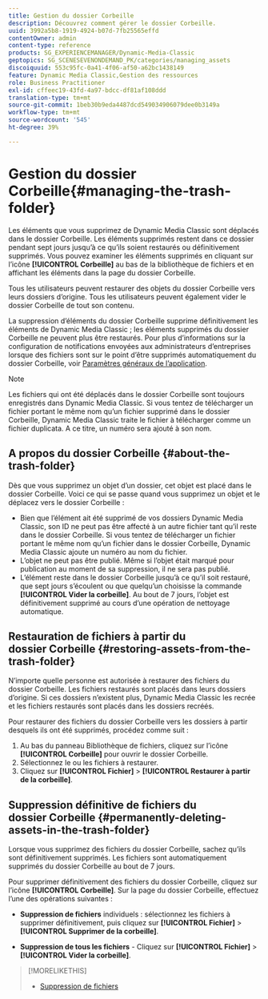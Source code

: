 ```yaml
---
title: Gestion du dossier Corbeille
description: Découvrez comment gérer le dossier Corbeille.
uuid: 3992a5b8-1919-4924-b07d-7fb25565effd
contentOwner: admin
content-type: reference
products: SG_EXPERIENCEMANAGER/Dynamic-Media-Classic
geptopics: SG_SCENESEVENONDEMAND_PK/categories/managing_assets
discoiquuid: 553c95fc-0a41-4f06-af50-a62bc1438149
feature: Dynamic Media Classic,Gestion des ressources
role: Business Practitioner
exl-id: cffeec19-43fd-4a97-bdcc-df81af108ddd
translation-type: tm+mt
source-git-commit: 1beb30b9eda4487dcd549034906079dee0b3149a
workflow-type: tm+mt
source-wordcount: '545'
ht-degree: 39%

---
```


# Gestion du dossier Corbeille{#managing-the-trash-folder}

Les éléments que vous supprimez de Dynamic Media Classic sont déplacés dans le dossier Corbeille. Les éléments supprimés restent dans ce dossier pendant sept jours jusqu’à ce qu’ils soient restaurés ou définitivement supprimés. Vous pouvez examiner les éléments supprimés en cliquant sur l’icône **[!UICONTROL Corbeille]** au bas de la bibliothèque de fichiers et en affichant les éléments dans la page du dossier Corbeille.

Tous les utilisateurs peuvent restaurer des objets du dossier Corbeille vers leurs dossiers d’origine. Tous les utilisateurs peuvent également vider le dossier Corbeille de tout son contenu.

La suppression d’éléments du dossier Corbeille supprime définitivement les éléments de Dynamic Media Classic ; les éléments supprimés du dossier Corbeille ne peuvent plus être restaurés. Pour plus d’informations sur la configuration de notifications envoyées aux administrateurs d’entreprises lorsque des fichiers sont sur le point d’être supprimés automatiquement du dossier Corbeille, voir [Paramètres généraux de l’application](application-setup.md#general_settings).

>[!NOTE]
>
>Les fichiers qui ont été déplacés dans le dossier Corbeille sont toujours enregistrés dans Dynamic Media Classic. Si vous tentez de télécharger un fichier portant le même nom qu’un fichier supprimé dans le dossier Corbeille, Dynamic Media Classic traite le fichier à télécharger comme un fichier duplicata. A ce titre, un numéro sera ajouté à son nom.

## A propos du dossier Corbeille {#about-the-trash-folder}

Dès que vous supprimez un objet d’un dossier, cet objet est placé dans le dossier Corbeille. Voici ce qui se passe quand vous supprimez un objet et le déplacez vers le dossier Corbeille :

* Bien que l’élément ait été supprimé de vos dossiers Dynamic Media Classic, son ID ne peut pas être affecté à un autre fichier tant qu’il reste dans le dossier Corbeille. Si vous tentez de télécharger un fichier portant le même nom qu’un fichier dans le dossier Corbeille, Dynamic Media Classic ajoute un numéro au nom du fichier.
* L’objet ne peut pas être publié. Même si l’objet était marqué pour publication au moment de sa suppression, il ne sera pas publié.
* L’élément reste dans le dossier Corbeille jusqu’à ce qu’il soit restauré, que sept jours s’écoulent ou que quelqu’un choisisse la commande **[!UICONTROL Vider la corbeille]**. Au bout de 7 jours, l’objet est définitivement supprimé au cours d’une opération de nettoyage automatique.

## Restauration de fichiers à partir du dossier Corbeille  {#restoring-assets-from-the-trash-folder}

N’importe quelle personne est autorisée à restaurer des fichiers du dossier Corbeille. Les fichiers restaurés sont placés dans leurs dossiers d’origine. Si ces dossiers n’existent plus, Dynamic Media Classic les recrée et les fichiers restaurés sont placés dans les dossiers recréés.

Pour restaurer des fichiers du dossier Corbeille vers les dossiers à partir desquels ils ont été supprimés, procédez comme suit :

1. Au bas du panneau Bibliothèque de fichiers, cliquez sur l’icône **[!UICONTROL Corbeille]** pour ouvrir le dossier Corbeille.
1. Sélectionnez le ou les fichiers à restaurer.
1. Cliquez sur **[!UICONTROL Fichier]** > **[!UICONTROL Restaurer à partir de la corbeille]**.

## Suppression définitive de fichiers du dossier Corbeille {#permanently-deleting-assets-in-the-trash-folder}

Lorsque vous supprimez des fichiers du dossier Corbeille, sachez qu’ils sont définitivement supprimés. Les fichiers sont automatiquement supprimés du dossier Corbeille au bout de 7 jours.

Pour supprimer définitivement des fichiers du dossier Corbeille, cliquez sur l’icône **[!UICONTROL Corbeille]**. Sur la page du dossier Corbeille, effectuez l’une des opérations suivantes :

* **Suppression de fichiers**  individuels : sélectionnez les fichiers à supprimer définitivement, puis cliquez sur  **[!UICONTROL Fichier]**  >  **[!UICONTROL Supprimer de la corbeille]**.

* **Suppression de tous les fichiers**  - Cliquez sur  **[!UICONTROL Fichier]**  >  **[!UICONTROL Vider la corbeille]**.

>[!MORELIKETHIS]
>
>* [Suppression de fichiers](moving-renaming-deleting-assets.md#delete_assets)

